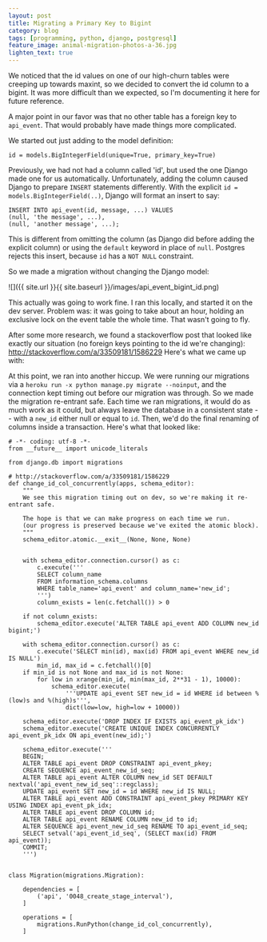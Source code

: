 ```yaml
---
layout: post
title: Migrating a Primary Key to Bigint
category: blog
tags: [programming, python, django, postgresql]
feature_image: animal-migration-photos-a-36.jpg
lighten_text: true
---
```


We noticed that the id values on one of our high-churn tables were creeping up towards maxint, so we decided to convert the id column to a bigint. It was more difficult than we expected, so I'm documenting it here for future reference.

A major point in our favor was that no other table has a foreign key to `api_event`. That would probably have made things more complicated.

We started out just adding to the model definition:

```
id = models.BigIntegerField(unique=True, primary_key=True)
```

Previously, we had not had a column called 'id', but used the one Django made one for us automatically. Unfortunately, adding the column caused Django to prepare `INSERT` statements differently. With the explicit `id = models.BigIntegerField(..)`, Django will format an insert to say:

```
INSERT INTO api_event(id, message, ...) VALUES
(null, 'the message', ...),
(null, 'another message', ...);
```

This is different from omitting the column (as Django did before adding the explicit column) or using the `default` keyword in place of `null`. Postgres rejects this insert, because `id` has a `NOT NULL` constraint.

So we made a migration without changing the Django model:

![]({{ site.url }}{{ site.baseurl }}/images/api_event_bigint_id.png)

This actually was going to work fine. I ran this locally, and started it on the dev server. Problem was: it was going to take about an hour, holding an exclusive lock on the event table the whole time. That wasn't going to fly.

After some more research, we found a stackoverflow post that looked like exactly our situation (no foreign keys pointing to the id we're changing): http://stackoverflow.com/a/33509181/1586229 Here's what we came up with:

At this point, we ran into another hiccup. We were running our migrations via a `heroku run -x python manage.py migrate --noinput`, and the connection kept timing out before our migration was through. So we made the migration re-entrant safe. Each time we ran migrations, it would do as much work as it could, but always leave the database in a consistent state -- with a `new_id` either null or equal to `id`. Then, we'd do the final renaming of columns inside a transaction. Here's what that looked like:

```
# -*- coding: utf-8 -*-
from __future__ import unicode_literals

from django.db import migrations

# http://stackoverflow.com/a/33509181/1586229
def change_id_col_concurrently(apps, schema_editor):
    """
    We see this migration timing out on dev, so we're making it re-entrant safe.

    The hope is that we can make progress on each time we run.
    (our progress is preserved because we've exited the atomic block).
    """
    schema_editor.atomic.__exit__(None, None, None)


    with schema_editor.connection.cursor() as c:
        c.execute('''
        SELECT column_name
        FROM information_schema.columns
        WHERE table_name='api_event' and column_name='new_id';
        ''')
        column_exists = len(c.fetchall()) > 0

    if not column_exists:
        schema_editor.execute('ALTER TABLE api_event ADD COLUMN new_id bigint;')

    with schema_editor.connection.cursor() as c:
        c.execute('SELECT min(id), max(id) FROM api_event WHERE new_id IS NULL')
        min_id, max_id = c.fetchall()[0]
    if min_id is not None and max_id is not None:
        for low in xrange(min_id, min(max_id, 2**31 - 1), 10000):
            schema_editor.execute(
                '''UPDATE api_event SET new_id = id WHERE id between %(low)s and %(high)s''',
                dict(low=low, high=low + 10000))

    schema_editor.execute('DROP INDEX IF EXISTS api_event_pk_idx')
    schema_editor.execute('CREATE UNIQUE INDEX CONCURRENTLY api_event_pk_idx ON api_event(new_id);')

    schema_editor.execute('''
    BEGIN;
    ALTER TABLE api_event DROP CONSTRAINT api_event_pkey;
    CREATE SEQUENCE api_event_new_id_seq;
    ALTER TABLE api_event ALTER COLUMN new_id SET DEFAULT nextval('api_event_new_id_seq'::regclass);
    UPDATE api_event SET new_id = id WHERE new_id IS NULL;
    ALTER TABLE api_event ADD CONSTRAINT api_event_pkey PRIMARY KEY USING INDEX api_event_pk_idx;
    ALTER TABLE api_event DROP COLUMN id;
    ALTER TABLE api_event RENAME COLUMN new_id to id;
    ALTER SEQUENCE api_event_new_id_seq RENAME TO api_event_id_seq;
    SELECT setval('api_event_id_seq', (SELECT max(id) FROM api_event));
    COMMIT;
    ''')


class Migration(migrations.Migration):

    dependencies = [
        ('api', '0048_create_stage_interval'),
    ]

    operations = [
        migrations.RunPython(change_id_col_concurrently),
    ]
```
